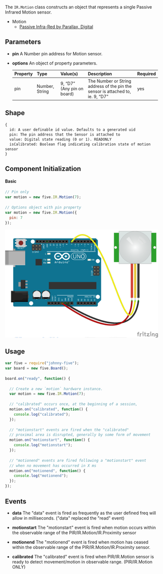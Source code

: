 The `IR.Motion` class constructs an object that represents a single Passive Infrared Motion sensor.

- Motion
    - [Passive Infra-Red by Parallax, Digital](http://www.parallax.com/tabid/768/productid/83/default.aspx)

## Parameters

- **pin** A Number pin address for Motion sensor.

- **options** An object of property parameters.

  | Property | Type           | Value(s)                   | Description                                                                    | Required |
  |---------------|----------------|----------------------------|--------------------------------------------------------------------------------|----------|
  | pin           | Number, String | 9, “D7” (Any pin on board) | The Number or String address of the pin the sensor is attached to, ie. 9, “D7” | yes      |


## Shape

```
{ 
  id: A user definable id value. Defaults to a generated uid
  pin: The pin address that the Sensor is attached to
  value: Digital state reading (0 or 1). READONLY
  isCalibrated: Boolean flag indicating calibration state of motion sensor 
}
```


## Component Initialization

#### Basic

```js
// Pin only
var motion = new five.IR.Motion(7);

// Options object with pin property
var motion = new five.IR.Motion({
  pin: 7
});
```

![IR.Motion](https://github.com/rwaldron/johnny-five/raw/master/docs/breadboard/ir-motion.png)

## Usage
```js
var five = require("johnny-five");
var board = new five.Board();

board.on("ready", function() {

  // Create a new `motion` hardware instance.
  var motion = new five.IR.Motion(7);

  // "calibrated" occurs once, at the beginning of a session,
  motion.on("calibrated", function() {
    console.log("calibrated");
  });

  // "motionstart" events are fired when the "calibrated"
  // proximal area is disrupted, generally by some form of movement
  motion.on("motionstart", function() {
    console.log("motionstart");
  });

  // "motionend" events are fired following a "motionstart" event
  // when no movement has occurred in X ms
  motion.on("motionend", function() {
    console.log("motionend");
  });
});
```

## Events

- **data** The "data" event is fired as frequently as the user defined freq will allow in milliseconds. ("data" replaced the "read" event)

- **motionstart** The "motionstart" event is fired when motion occurs within the observable range of the PIR/IR.Motion/IR.Proximity sensor

- **motionend** The "motionend" event is fired when motion has ceased within the observable range of the PIR/IR.Motion/IR.Proximity sensor.

- **calibrated** The "calibrated" event is fired when PIR/IR.Motion sensor is ready to detect movement/motion in observable range. (PIR/IR.Motion ONLY)
